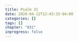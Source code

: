 ```yaml
---
title: Psalm 31
date: 2020-04-12T12:43:33-04:00
categories: []
tags: []
chapter: "031"
inprogress: false
---
```


